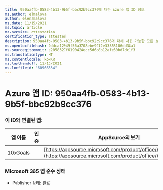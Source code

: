 ```yaml
---
title: 950aa4fb-0583-4b13-9b5f-bbc92b9cc376에 대한 Azure 앱 ID 정보
ms.author: elmalova
author: elenamalova
ms.date: 11/15/2021
ms.topic: article
ms.service: attestation
certification_type: attested
description: 950aa4fb-0583-4b13-9b5f-bbc92b9cc376에 대해 사용 가능한 모든 보안 및 규정 준수 정보입니다.
ms.openlocfilehash: 9ddca12949f56a3708ebe9912e33358106dd38a1
ms.sourcegitcommit: e2058327f6190424ecc5d6d8b12afe60bd7dc1f3
ms.translationtype: MT
ms.contentlocale: ko-KR
ms.lasthandoff: 11/15/2021
ms.locfileid: "60966634"
---
```

# <a name="azure-app-id-950aa4fb-0583-4b13-9b5f-bbc92b9cc376"></a>Azure 앱 ID: 950aa4fb-0583-4b13-9b5f-bbc92b9cc376


### <a name="apps-associated-with-this-id"></a>이 ID와 연결된 앱:
| **앱 이름** | **인증** | **AppSource의 보기** |
|--------------|---------------|-----------------------|
| [10xGoals](https://docs.microsoft.com/microsoft-365-app-certification/forward/WA200003122) |  | [https://appsource.microsoft.com/product/office/WA200003122](https://appsource.microsoft.com/product/office/WA200003122) |

### <a name="microsoft-365-app-compliance-status"></a>Microsoft 365 앱 준수 상태
- Publisher 상태: 완료

